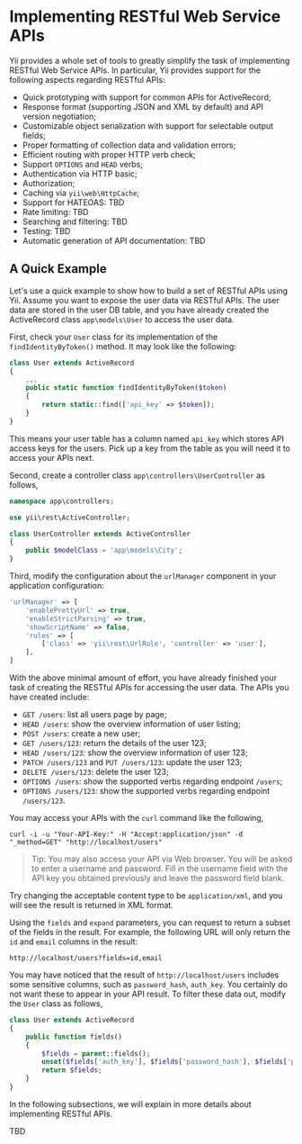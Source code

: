 Implementing RESTful Web Service APIs
=====================================

Yii provides a whole set of tools to greatly simplify the task of implementing RESTful Web Service APIs.
In particular, Yii provides support for the following aspects regarding RESTful APIs:

* Quick prototyping with support for common APIs for ActiveRecord;
* Response format (supporting JSON and XML by default) and API version negotiation;
* Customizable object serialization with support for selectable output fields;
* Proper formatting of collection data and validation errors;
* Efficient routing with proper HTTP verb check;
* Support `OPTIONS` and `HEAD` verbs;
* Authentication via HTTP basic;
* Authorization;
* Caching via `yii\web\HttpCache`;
* Support for HATEOAS: TBD
* Rate limiting: TBD
* Searching and filtering: TBD
* Testing: TBD
* Automatic generation of API documentation: TBD


A Quick Example
---------------

Let's use a quick example to show how to build a set of RESTful APIs using Yii.
Assume you want to expose the user data via RESTful APIs. The user data are stored in the user DB table,
and you have already created the ActiveRecord class `app\models\User` to access the user data.

First, check your `User` class for its implementation of the `findIdentityByToken()` method.
It may look like the following:

```php
class User extends ActiveRecord
{
	...
	public static function findIdentityByToken($token)
	{
		return static::find(['api_key' => $token]);
	}
}
```

This means your user table has a column named `api_key` which stores API access keys for the users.
Pick up a key from the table as you will need it to access your APIs next.

Second, create a controller class `app\controllers\UserController` as follows,

```php
namespace app\controllers;

use yii\rest\ActiveController;

class UserController extends ActiveController
{
	public $modelClass = 'app\models\City';
}
```

Third, modify the configuration about the `urlManager` component in your application configuration:

```php
'urlManager' => [
    'enablePrettyUrl' => true,
    'enableStrictParsing' => true,
    'showScriptName' => false,
    'rules' => [
		['class' => 'yii\rest\UrlRule', 'controller' => 'user'],
    ],
]
```

With the above minimal amount of effort, you have already finished your task of creating the RESTful APIs
for accessing the user data. The APIs you have created include:

* `GET /users`: list all users page by page;
* `HEAD /users`: show the overview information of user listing;
* `POST /users`: create a new user;
* `GET /users/123`: return the details of the user 123;
* `HEAD /users/123`: show the overview information of user 123;
* `PATCH /users/123` and `PUT /users/123`: update the user 123;
* `DELETE /users/123`: delete the user 123;
* `OPTIONS /users`: show the supported verbs regarding endpoint `/users`;
* `OPTIONS /users/123`: show the supported verbs regarding endpoint `/users/123`.

You may access your APIs with the `curl` command like the following,

```
curl -i -u "Your-API-Key:" -H "Accept:application/json" -d "_method=GET" "http://localhost/users"
```

> Tip: You may also access your API via Web browser. You will be asked
> to enter a username and password. Fill in the username field with the API key you obtained
> previously and leave the password field blank.

Try changing the acceptable content type to be `application/xml`, and you will see the result
is returned in XML format.

Using the `fields` and `expand` parameters, you can request to return a subset of the fields in the result.
For example, the following URL will only return the `id` and `email` columns in the result:

```
http://localhost/users?fields=id,email
```

You may have noticed that the result of `http://localhost/users` includes some sensitive columns,
such as `password_hash`, `auth_key`. You certainly do not want these to appear in your API result.
To filter these data out, modify the `User` class as follows,

```php
class User extends ActiveRecord
{
	public function fields()
	{
		$fields = parent::fields();
		unset($fields['auth_key'], $fields['password_hash'], $fields['password_reset_token']);
		return $fields;
	}
}
```

In the following subsections, we will explain in more details about implementing RESTful APIs.

TBD
